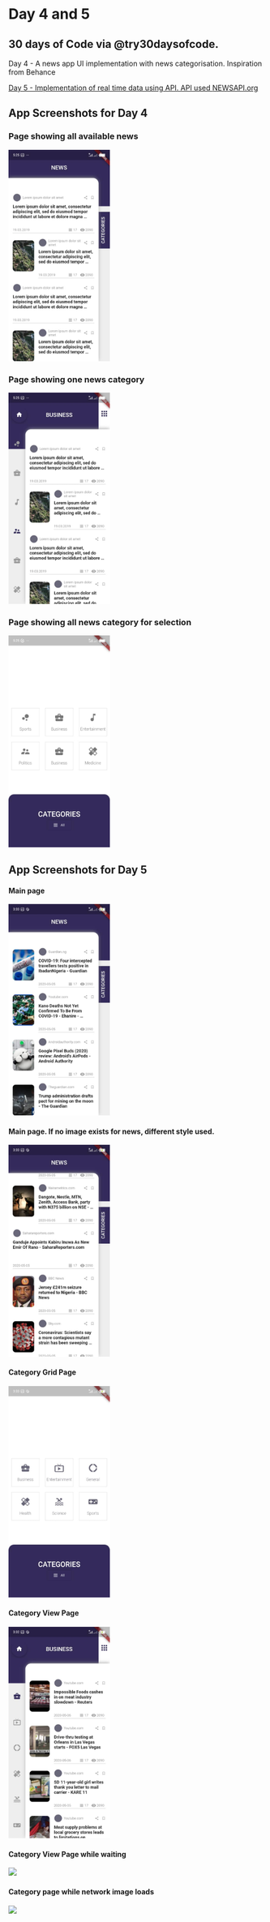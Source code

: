 # Day 4 and 5
## 30 days of Code via @try30daysofcode. 

Day 4 - A news app UI implementation with news categorisation.
Inspiration from Behance 
<a href="https://www.behance.net/gallery/82537771/Political-News-App?tracking_source=search_projects_recommended%7CNews%20app">

Day 5 - Implementation of real time data using API. API used <a href="newsAPI.org"> NEWSAPI.org </a>

## App Screenshots for Day 4
### Page showing all available news
<img src="DemoImages/AllNewsPage.jpg" width="200">

### Page showing one news category
<img src="DemoImages/NewsCategoryView.jpg" width="200">

### Page showing all news category for selection
<img src="DemoImages/NewsCategoryGrid.jpg" width="200">

## App Screenshots for Day 5
#### Main page
<img src="DemoImages\APIgeneralpage1.jpg" width ="200">

#### Main page. If no image exists for news, different style used.
<img src="DemoImages\APIgeneralpage2.jpg" width ="200">

#### Category Grid Page
<img src="DemoImages\APIcategorygrid.jpg" width="200">

#### Category View Page
<img src="DemoImages\APIcategorypage2.jpg" width ="200">

#### Category View Page while waiting
<img src="DemoImages\APIcategorypageloading.jpg>" width= "200">

#### Category page while network image loads
<img src="DemoImages\APIcategorypagewhileimageloads.jpg>" width="200">